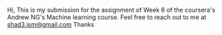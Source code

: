 Hi,
This is my submission for the assignment of Week 6 of the coursera's Andrew NG's Machine learning course.
Feel free to reach out to me at shad3.ism@gmail.com
Thanks
